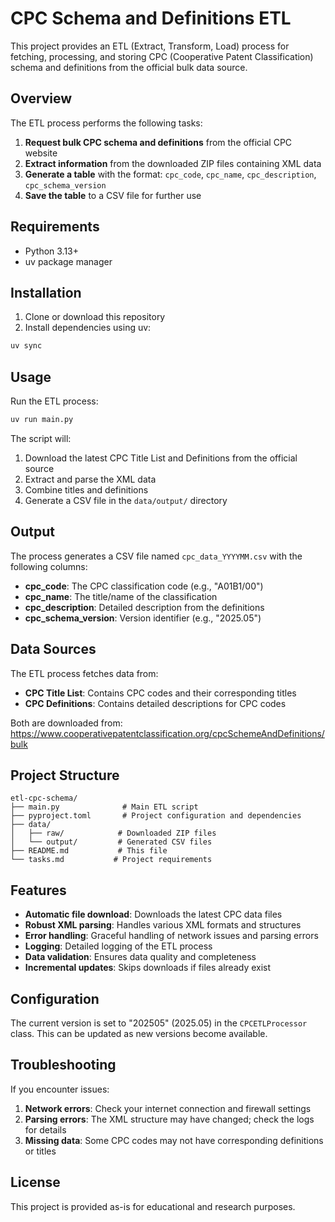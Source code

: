 # CPC Schema and Definitions ETL

This project provides an ETL (Extract, Transform, Load) process for fetching, processing, and storing CPC (Cooperative Patent Classification) schema and definitions from the official bulk data source.

## Overview

The ETL process performs the following tasks:
1. **Request bulk CPC schema and definitions** from the official CPC website
2. **Extract information** from the downloaded ZIP files containing XML data
3. **Generate a table** with the format: `cpc_code`, `cpc_name`, `cpc_description`, `cpc_schema_version`
4. **Save the table** to a CSV file for further use

## Requirements

- Python 3.13+
- uv package manager

## Installation

1. Clone or download this repository
2. Install dependencies using uv:

```bash
uv sync
```

## Usage

Run the ETL process:

```bash
uv run main.py
```

The script will:
1. Download the latest CPC Title List and Definitions from the official source
2. Extract and parse the XML data
3. Combine titles and definitions
4. Generate a CSV file in the `data/output/` directory

## Output

The process generates a CSV file named `cpc_data_YYYYMM.csv` with the following columns:

- **cpc_code**: The CPC classification code (e.g., "A01B1/00")
- **cpc_name**: The title/name of the classification
- **cpc_description**: Detailed description from the definitions
- **cpc_schema_version**: Version identifier (e.g., "2025.05")

## Data Sources

The ETL process fetches data from:
- **CPC Title List**: Contains CPC codes and their corresponding titles
- **CPC Definitions**: Contains detailed descriptions for CPC codes

Both are downloaded from: https://www.cooperativepatentclassification.org/cpcSchemeAndDefinitions/bulk

## Project Structure

```
etl-cpc-schema/
├── main.py              # Main ETL script
├── pyproject.toml       # Project configuration and dependencies
├── data/
│   ├── raw/            # Downloaded ZIP files
│   └── output/         # Generated CSV files
├── README.md           # This file
└── tasks.md           # Project requirements
```

## Features

- **Automatic file download**: Downloads the latest CPC data files
- **Robust XML parsing**: Handles various XML formats and structures
- **Error handling**: Graceful handling of network issues and parsing errors
- **Logging**: Detailed logging of the ETL process
- **Data validation**: Ensures data quality and completeness
- **Incremental updates**: Skips downloads if files already exist

## Configuration

The current version is set to "202505" (2025.05) in the `CPCETLProcessor` class. This can be updated as new versions become available.

## Troubleshooting

If you encounter issues:

1. **Network errors**: Check your internet connection and firewall settings
2. **Parsing errors**: The XML structure may have changed; check the logs for details
3. **Missing data**: Some CPC codes may not have corresponding definitions or titles

## License

This project is provided as-is for educational and research purposes.
